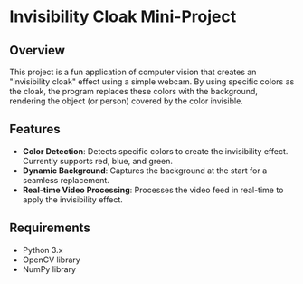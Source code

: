 
# Invisibility Cloak Mini-Project

## Overview
This project is a fun application of computer vision that creates an "invisibility cloak" effect using a simple webcam. By using specific colors as the cloak, the program replaces these colors with the background, rendering the object (or person) covered by the color invisible.

## Features
- **Color Detection**: Detects specific colors to create the invisibility effect. Currently supports red, blue, and green.
- **Dynamic Background**: Captures the background at the start for a seamless replacement.
- **Real-time Video Processing**: Processes the video feed in real-time to apply the invisibility effect.

## Requirements
- Python 3.x
- OpenCV library
- NumPy library


